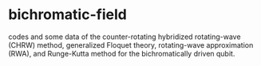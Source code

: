 # bichromatic-field
codes and some data of the counter-rotating hybridized rotating-wave (CHRW) method, generalized Floquet theory, 
rotating-wave approximation (RWA), and Runge-Kutta method for the bichromatically driven qubit.
